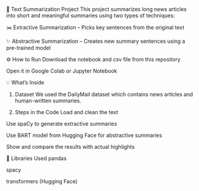 📝 Text Summarization Project
This project summarizes long news articles into short and meaningful summaries using two types of techniques:

✂️ Extractive Summarization – Picks key sentences from the original text

✨ Abstractive Summarization – Creates new summary sentences using a pre-trained model

⚙️ How to Run
Download the notebook and csv file from this repository

Open it in Google Colab or Jupyter Notebook

💡 What’s Inside
1. Dataset
We used the DailyMail dataset which contains news articles and human-written summaries.

2. Steps in the Code
Load and clean the text

Use spaCy to generate extractive summaries

Use BART model from Hugging Face for abstractive summaries

Show and compare the results with actual highlights

🤖 Libraries Used
pandas

spacy

transformers (Hugging Face)

